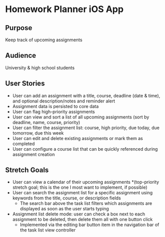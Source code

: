 #  Homework Planner iOS App
## Purpose
Keep track of upcoming assignments

## Audience
University & high school students

## User Stories
* User can add an assignment with a title, course, deadline (date & time), and optional description/notes and reminder alert
* Assignment data is persisted to core data
* User can flag high-priority assignments
* User can view and sort a list of all upcoming assignments (sort by deadline, name, course, priority)
* User can filter the assignment list: course, high priority, due today, due tomorrow, due this week
* User can edit and delete existing assignments or mark them as completed
* User can configure a course list that can be quickly referenced during assignment creation

## Stretch Goals
* User can view a calendar of their upcoming assignments *(top-priority stretch goal; this is the one I most want to implement, if possible)
* User can search the assignment list for a specific assignment using keywords from the title, course, or description fields
  * The search bar above the task list filters which assignments are displayed as soon as the user starts typing
* Assignment list delete mode: user can check a box next to each assignment to be deleted, then delete them all with one button click
  * Implemented via the editing bar button item in the navigation bar of the task list view controller
